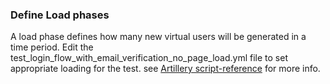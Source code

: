 ### Define Load phases
A load phase defines how many new virtual users will be generated in a time period.
Edit the test_login_flow_with_email_verification_no_page_load.yml file to set appropriate loading for the test.
see [Artillery script-reference](https://artillery.io/docs/script-reference/#load-phases) for more info.